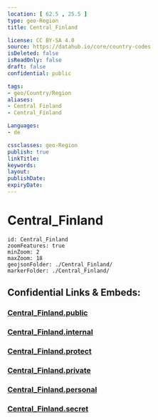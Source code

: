 ```yaml
---
location: [ 62.5 , 25.5 ] 
type: geo-Region
title: Central_Finland

license: CC BY-SA 4.0
source: https://datahub.io/core/country-codes
isDeleted: false
isReadOnly: false
draft: false
confidential: public

tags:
- geo/Country/Region
aliases:
- Central Finland
- Central_Finland

Languages:
- de

cssclasses: geo-Region
publish: true
linkTitle: 
keywords: 
layout: 
publishDate: 
expiryDate: 
---
```


# Central_Finland

```leaflet
id: Central_Finland
zoomFeatures: true 
minZoom: 2 
maxZoom: 18
geojsonFolder: ./Central_Finland/
markerFolder: ./Central_Finland/
```


## Confidential Links & Embeds: 

### [Central_Finland.public](/_public/\Earth\Continent\Europe\Europe~North\Finland\Provinces~Finland\Western_Finland\counties~Western_FinlandCentral_Finland.public.md) 

### [Central_Finland.internal](/_internal/\Earth\Continent\Europe\Europe~North\Finland\Provinces~Finland\Western_Finland\counties~Western_FinlandCentral_Finland.internal.md) 

### [Central_Finland.protect](/_protect/\Earth\Continent\Europe\Europe~North\Finland\Provinces~Finland\Western_Finland\counties~Western_FinlandCentral_Finland.protect.md) 

### [Central_Finland.private](/_private/\Earth\Continent\Europe\Europe~North\Finland\Provinces~Finland\Western_Finland\counties~Western_FinlandCentral_Finland.private.md) 

### [Central_Finland.personal](/_personal/\Earth\Continent\Europe\Europe~North\Finland\Provinces~Finland\Western_Finland\counties~Western_FinlandCentral_Finland.personal.md) 

### [Central_Finland.secret](/_secret/\Earth\Continent\Europe\Europe~North\Finland\Provinces~Finland\Western_Finland\counties~Western_FinlandCentral_Finland.secret.md)

